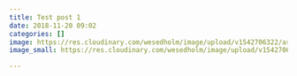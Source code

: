 ```yaml
---
title: Test post 1
date: 2018-11-20 09:02
categories: []
image: https://res.cloudinary.com/wesedholm/image/upload/v1542706322/assets/1170x500.jpg
image_small: https://res.cloudinary.com/wesedholm/image/upload/v1542706344/assets/600x600.jpg

---
```

